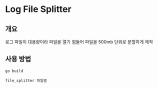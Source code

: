 # Log File Splitter

## 개요
로그 파일이 대용량이라 파일을 열기 힘들어 파일을 500mb 단위로 분할하게 제작

## 사용 방법

```shell
go build

file_splitter 파일명
```
